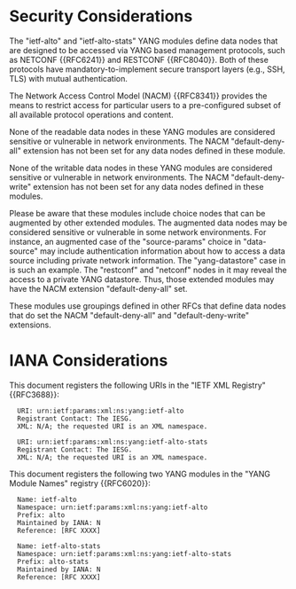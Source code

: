 # Security Considerations

The "ietf-alto" and "ietf-alto-stats" YANG modules define data nodes that are designed to be accessed
via YANG based management protocols, such as NETCONF {{RFC6241}} and RESTCONF
{{RFC8040}}. Both of these protocols have mandatory-to-implement secure
transport layers (e.g., SSH, TLS) with mutual authentication.

The Network Access Control Model (NACM) {{RFC8341}} provides the means to
restrict access for particular users to a pre-configured subset of all
available protocol operations and content.

None of the readable data nodes in these YANG modules are considered sensitive or
vulnerable in network environments. The NACM "default-deny-all" extension has
not been set for any data nodes defined in these module.

None of the writable data nodes in these YANG modules are considered sensitive or
vulnerable in network environments. The NACM "default-deny-write" extension has
not been set for any data nodes defined in these modules.

Please be aware that these modules include choice nodes that can be augmented
by other extended modules. The augmented data nodes may be considered sensitive
or vulnerable in some network environments. For instance, an augmented case of
the "source-params" choice in "data-source" may include authentication
information about how to access a data source including private network
information. The "yang-datastore" case in [](#example-data-source) is such an
example. The "restconf" and "netconf" nodes in it may reveal the access to a
private YANG datastore. Thus, those extended modules may have the NACM
extension "default-deny-all" set.

These modules use groupings defined in other RFCs that
define data nodes that do set the NACM "default-deny-all" and
"default-deny-write" extensions.

# IANA Considerations

This document registers the following URIs in the "IETF XML Registry" {{RFC3688}}:

      URI: urn:ietf:params:xml:ns:yang:ietf-alto
      Registrant Contact: The IESG.
      XML: N/A; the requested URI is an XML namespace.

      URI: urn:ietf:params:xml:ns:yang:ietf-alto-stats
      Registrant Contact: The IESG.
      XML: N/A; the requested URI is an XML namespace.

This document registers the following two YANG modules in the "YANG Module Names" registry
{{RFC6020}}:

      Name: ietf-alto
      Namespace: urn:ietf:params:xml:ns:yang:ietf-alto
      Prefix: alto
      Maintained by IANA: N
      Reference: [RFC XXXX]

      Name: ietf-alto-stats
      Namespace: urn:ietf:params:xml:ns:yang:ietf-alto-stats
      Prefix: alto-stats
      Maintained by IANA: N
      Reference: [RFC XXXX]

<!-- End of sections -->

